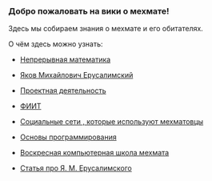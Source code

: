 ### Добро пожаловать на вики о мехмате!

Здесь мы собираем знания о мехмате и его обитателях.

О чём здесь можно узнать:

- [Непрерывная математика](Data/continious-math.md)
- [Яков Михайлович Ерусалимский](Data/erusalimsky.md)


- [Проектная деятельность](Data/projects.md)

- [ФИИТ](Data/fiit.md)

- [Социальные сети , которые используют мехматовцы](Data/social-networks.md)

- [Основы программирования](Data/bases-of-programming.md)

- [Воскресная компьютерная школа мехмата](Data/sunschool-comp.md)

- [Статья про Я. М. Ерусалимского](Data/erusalimsky.md)